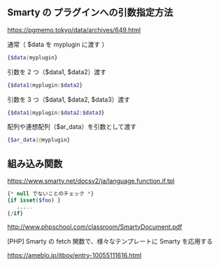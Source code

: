 ## Smarty の プラグインへの引数指定方法

https://pgmemo.tokyo/data/archives/649.html

通常（ \$data を myplugin に渡す ）

```php
{$data|myplugin}
```

引数を 2 つ（$data1, $data2）渡す

```php
{$data1|myplugin:$data2}
```

引数を 3 つ（$data1, $data2, \$data3）渡す

```php
{$data1|myplugin:$data2:$data3}
```

配列や連想配列（\$ar_data）を引数として渡す

```php
{$ar_data|@myplugin}
```

## 組み込み関数

https://www.smarty.net/docsv2/ja/language.function.if.tpl

```php
{* null でないことのチェック *}
{if isset($foo) }
   .....
{/if}
```

http://www.phpschool.com/classroom/SmartyDocument.pdf

[PHP] Smarty の fetch 関数で、様々なテンプレートに Smarty を応用する

https://ameblo.jp/itboy/entry-10055111616.html
